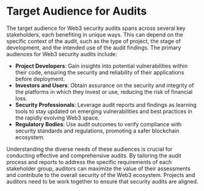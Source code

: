 # Target Audience for Audits

The target audience for Web3 security audits spans across several key stakeholders, each benefiting in unique ways. This can depend on the specific context of the audit, such as the type of project, the stage of development, and the intended use of the audit findings. The primary audiences for Web3 security audits include:

- **Project Developers**: Gain insights into potential vulnerabilities within their code, ensuring the security and reliability of their applications before deployment.
- **Investors and Users**: Obtain assurance on the security and integrity of the platforms in which they invest or use, reducing the risk of financial loss.
- **Security Professionals**: Leverage audit reports and findings as learning tools to stay updated on emerging vulnerabilities and best practices in the rapidly evolving Web3 space.
- **Regulatory Bodies**: Use audit outcomes to verify compliance with security standards and regulations, promoting a safer blockchain ecosystem.

Understanding the diverse needs of these audiences is crucial for conducting effective and comprehensive audits. By tailoring the audit process and reports to address the specific requirements of each stakeholder group, auditors can maximize the value of their assessments and contribute to the overall security of the Web3 ecosystem. Projects and auditors need to be work together to ensure that security audits are aligned.